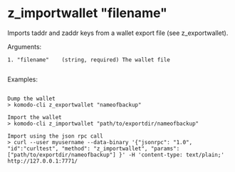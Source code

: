 # z_importwallet "filename"

Imports taddr and zaddr keys from a wallet export file (see z_exportwallet).


Arguments:
```
1. "filename"    (string, required) The wallet file


```
Examples:
```

Dump the wallet
> komodo-cli z_exportwallet "nameofbackup"

Import the wallet
> komodo-cli z_importwallet "path/to/exportdir/nameofbackup"

Import using the json rpc call
> curl --user myusername --data-binary '{"jsonrpc": "1.0", "id":"curltest", "method": "z_importwallet", "params": ["path/to/exportdir/nameofbackup"] }' -H 'content-type: text/plain;' http://127.0.0.1:7771/
```
